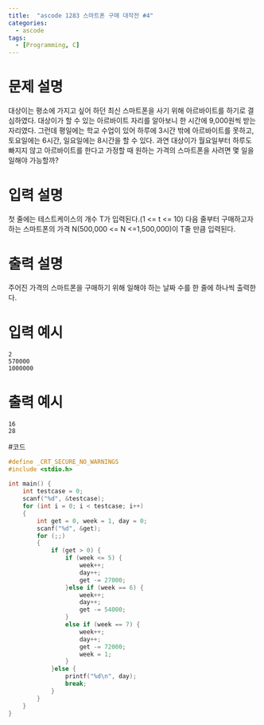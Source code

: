 ```yaml
---
title:  "ascode 1283 스마트폰 구매 대작전 #4"
categories:
  - ascode
tags:
  - [Programming, C]
---
```


# 문제 설명
대상이는 평소에 가지고 싶어 하던 최신 스마트폰을 사기 위해 아르바이트를 하기로 결심하였다. 대상이가 할 수 있는 아르바이트 자리를 알아보니 한 시간에 9,000원씩 받는 자리였다. 
그런데 평일에는 학교 수업이 있어 하루에 3시간 밖에 아르바이트를 못하고, 토요일에는 6시간, 일요일에는 8시간을 할 수 있다. 
과연 대상이가 월요일부터 하루도 빠지지 않고 아르바이트를 한다고 가정할 때 원하는 가격의 스마트폰을 사려면 몇 일을 일해야 가능할까?

# 입력 설명
첫 줄에는 테스트케이스의 개수 T가 입력된다.(1 <= t <= 10)
다음 줄부터 구매하고자 하는 스마트폰의 가격 N(500,000 <= N <=1,500,000)이 T줄 만큼 입력된다.

# 출력 설명
주어진 가격의 스마트폰을 구매하기 위해 일해야 하는 날짜 수를 한 줄에 하나씩 출력한다.

# 입력 예시
```
2
570000
1000000
```
# 출력 예시
```
16
28
```
#코드
```c
#define _CRT_SECURE_NO_WARNINGS
#include <stdio.h>
 
int main() {
    int testcase = 0;
    scanf("%d", &testcase);
    for (int i = 0; i < testcase; i++)
    {
        int get = 0, week = 1, day = 0;
        scanf("%d", &get);
        for (;;)
        {
            if (get > 0) {
                if (week <= 5) {
                    week++;
                    day++;
                    get -= 27000;
                }else if (week == 6) {
                    week++;
                    day++;
                    get -= 54000;
                }
                else if (week == 7) {
                    week++;
                    day++;
                    get -= 72000;
                    week = 1;
                }
            }else {
                printf("%d\n", day);
                break;
            }
        }
    }
}
```
